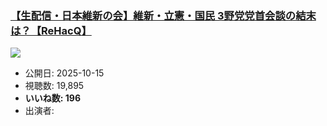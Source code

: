 ### [【生配信・日本維新の会】維新・立憲・国民 3野党党首会談の結末は？【ReHacQ】](https://www.youtube.com/watch?v=lRDCLOqTcvw)
[![](https://img.youtube.com/vi/lRDCLOqTcvw/sddefault.jpg)](https://www.youtube.com/watch?v=lRDCLOqTcvw)
-   公開日: 2025-10-15
-   視聴数: 19,895
-   **いいね数: 196**
-   出演者: 
